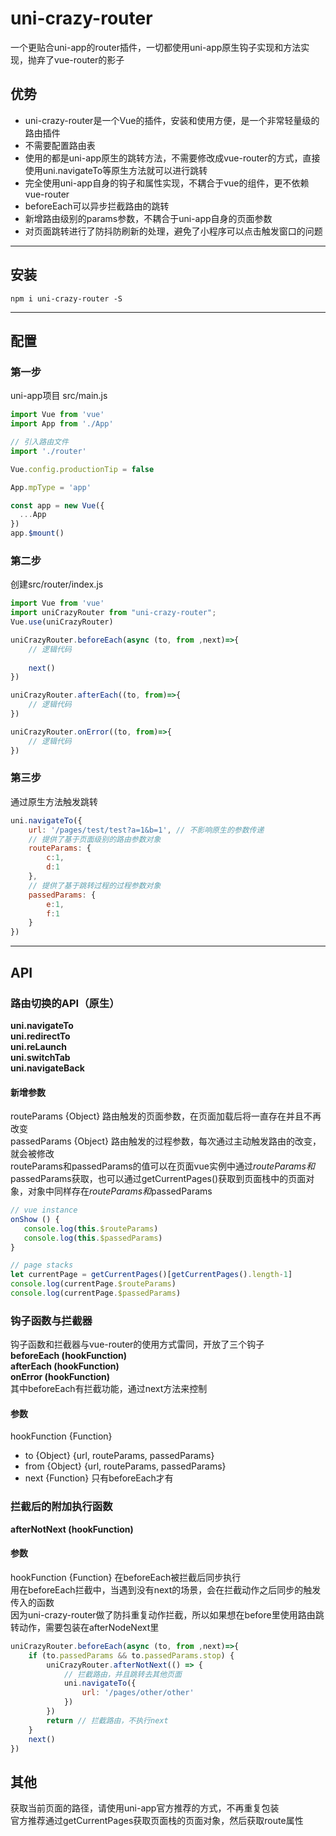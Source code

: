 # uni-crazy-router  
一个更贴合uni-app的router插件，一切都使用uni-app原生钩子实现和方法实现，抛弃了vue-router的影子
    
## 优势  
+ uni-crazy-router是一个Vue的插件，安装和使用方便，是一个非常轻量级的路由插件  
+ 不需要配置路由表  
+ 使用的都是uni-app原生的跳转方法，不需要修改成vue-router的方式，直接使用uni.navigateTo等原生方法就可以进行跳转  
+ 完全使用uni-app自身的钩子和属性实现，不耦合于vue的组件，更不依赖vue-router  
+ beforeEach可以异步拦截路由的跳转
+ 新增路由级别的params参数，不耦合于uni-app自身的页面参数  
+ 对页面跳转进行了防抖防刷新的处理，避免了小程序可以点击触发窗口的问题  
___
## 安装  
```
npm i uni-crazy-router -S
```  
___
## 配置  
### 第一步  
uni-app项目 src/main.js  
```javascript
import Vue from 'vue'
import App from './App'

// 引入路由文件
import './router'

Vue.config.productionTip = false

App.mpType = 'app'

const app = new Vue({
  ...App
})
app.$mount()

```  
  
### 第二步  
创建src/router/index.js
```javascript
import Vue from 'vue'
import uniCrazyRouter from "uni-crazy-router";
Vue.use(uniCrazyRouter)

uniCrazyRouter.beforeEach(async (to, from ,next)=>{
    // 逻辑代码
    
    next()
})

uniCrazyRouter.afterEach((to, from)=>{
    // 逻辑代码
})

uniCrazyRouter.onError((to, from)=>{
    // 逻辑代码
})
```  
  
### 第三步  
通过原生方法触发跳转  
```javascript
uni.navigateTo({
    url: '/pages/test/test?a=1&b=1', // 不影响原生的参数传递
    // 提供了基于页面级别的路由参数对象
    routeParams: {
        c:1,
        d:1
    },
    // 提供了基于跳转过程的过程参数对象
    passedParams: {
        e:1,
        f:1
    }
})
```  
___
## API  
### 路由切换的API（原生）  
**uni.navigateTo  
uni.redirectTo  
uni.reLaunch  
uni.switchTab  
uni.navigateBack**  
  
#### 新增参数  
routeParams {Object} 路由触发的页面参数，在页面加载后将一直存在并且不再改变  
passedParams {Object}  路由触发的过程参数，每次通过主动触发路由的改变，就会被修改  
routeParams和passedParams的值可以在页面vue实例中通过$routeParams和$passedParams获取，也可以通过getCurrentPages()获取到页面栈中的页面对象，对象中同样存在$routeParams和$passedParams
```javascript
// vue instance
onShow () {
   console.log(this.$routeParams)
   console.log(this.$passedParams)
}

// page stacks
let currentPage = getCurrentPages()[getCurrentPages().length-1]
console.log(currentPage.$routeParams)
console.log(currentPage.$passedParams)
```
  
### 钩子函数与拦截器  
钩子函数和拦截器与vue-router的使用方式雷同，开放了三个钩子  
**beforeEach (hookFunction)  
afterEach (hookFunction)  
onError (hookFunction)**  
其中beforeEach有拦截功能，通过next方法来控制  
#### 参数   
hookFunction {Function}
+ to  {Object} {url, routeParams, passedParams}
+ from  {Object} {url, routeParams, passedParams}
+ next  {Function} 只有beforeEach才有  

### 拦截后的附加执行函数  
**afterNotNext (hookFunction)**  
#### 参数  
hookFunction {Function} 在beforeEach被拦截后同步执行  
用在beforeEach拦截中，当遇到没有next的场景，会在拦截动作之后同步的触发传入的函数  
因为uni-crazy-router做了防抖重复动作拦截，所以如果想在before里使用路由跳转动作，需要包装在afterNodeNext里  
```javascript
uniCrazyRouter.beforeEach(async (to, from ,next)=>{
    if (to.passedParams && to.passedParams.stop) {
        uniCrazyRouter.afterNotNext(() => {
            // 拦截路由，并且跳转去其他页面
            uni.navigateTo({
                url: '/pages/other/other'
            })
        })
        return // 拦截路由，不执行next
    }
    next()
})
```  
## 其他  
获取当前页面的路径，请使用uni-app官方推荐的方式，不再重复包装  
官方推荐通过getCurrentPages获取页面栈的页面对象，然后获取route属性
